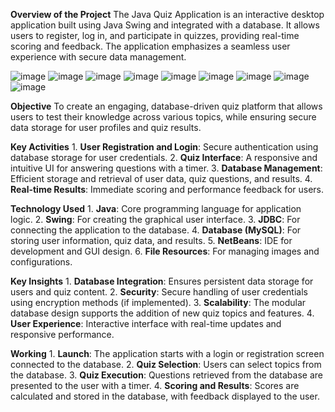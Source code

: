 **Overview of the Project**
The Java Quiz Application is an interactive desktop application built using Java Swing and integrated with a database. It allows users to register, log in, and participate in quizzes, providing real-time scoring and feedback. The application emphasizes a seamless user experience with secure data management.


![image](https://github.com/user-attachments/assets/38d8c7af-c41c-44db-8815-6ca2fc6b5645)       ![image](https://github.com/user-attachments/assets/61918c4b-fe84-4db4-879e-58e5af5e5bb8)
     ![image](https://github.com/user-attachments/assets/e1c3eb3d-95b5-4c76-a9fc-41105e2e9063)
 ![image](https://github.com/user-attachments/assets/cfcb843b-c4dd-46f5-8420-914e4cdab372)
![image](https://github.com/user-attachments/assets/a52c578f-06e4-4541-b207-bdfcc37094a1)
![image](https://github.com/user-attachments/assets/d70c5951-3ffa-4912-af92-bcf7450abc87)
![image](https://github.com/user-attachments/assets/446866ab-4afd-49db-81ca-6e01ebfd9e7c)
![image](https://github.com/user-attachments/assets/163126ee-c568-4ac6-b7ce-7ffc515580e1)
![image](https://github.com/user-attachments/assets/2f1aeaa2-c6ce-425a-b201-83c78b553001)



**Objective**
 To create an engaging, database-driven quiz platform that allows users to test their knowledge across various topics, while ensuring secure data storage for user profiles and quiz results.


**Key Activities**
	1. **User Registration and Login**: Secure authentication using database storage for user credentials.
	2. **Quiz Interface**: A responsive and intuitive UI for answering questions with a timer.
	3. **Database Management**: Efficient storage and retrieval of user data, quiz questions, and results.
	4. **Real-time Results**: Immediate scoring and performance feedback for users.


**Technology Used**
	1. **Java**: Core programming language for application logic.
	2. **Swing**: For creating the graphical user interface.
	3. **JDBC**: For connecting the application to the database.
	4. **Database (MySQL)**: For storing user information, quiz data, and results.
	5. **NetBeans**: IDE for development and GUI design.
	6. **File Resources**: For managing images and configurations.


**Key Insights**
	1. **Database Integration**: Ensures persistent data storage for users and quiz content.
	2. **Security**: Secure handling of user credentials using encryption methods (if implemented).
	3. **Scalability**: The modular database design supports the addition of new quiz topics and features.
	4. **User Experience**: Interactive interface with real-time updates and responsive performance.


 **Working**
	1. **Launch**: The application starts with a login or registration screen connected to the database.
	2. **Quiz Selection**: Users can select topics from the database.
	3. **Quiz Execution**: Questions retrieved from the database are presented to the user with a timer.
	4. **Scoring and Results**: Scores are calculated and stored in the database, with feedback displayed to the user.

